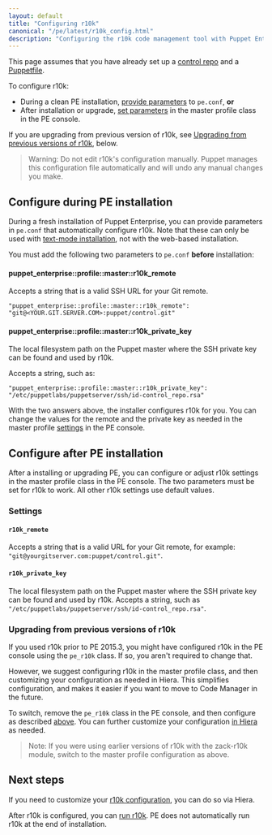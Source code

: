 ```yaml
---
layout: default
title: "Configuring r10k"
canonical: "/pe/latest/r10k_config.html"
description: "Configuring the r10k code management tool with Puppet Enterprise installation."
---
```


[repo]: ./cmgmt_control_repo.html
[puppetfile]: ./cmgmt_puppetfile.html
[code_mgr]: ./code_mgr.html
[r10k]: ./r10k.html
[code_mgr_config]: ./code_mgr_config.html
[code_mgr_custom]: ./code_mgr_custom.html
[code_mgr_webhook]: ./code_mgr_webhook.html
[r10k_config]: ./r10k_config.html
[r10k_custom]: ./r10k_custom.html
[r10k_run]: ./r10k_run.html
[r10k_ref]: ./r10k_ref.html

[environ_dir]: {{puppet}}/environments_configuring.html
[run]: ./r10k_run.html

This page assumes that you have already set up a [control repo][repo] and a [Puppetfile][puppetfile].

To configure r10k:

* During a clean PE installation, [provide parameters](#configure-during-pe-installation) to `pe.conf`, **or**
* After installation or upgrade, [set parameters](#configure-after-pe-installation) in the master profile class in the PE console.

If you are upgrading from previous version of r10k, see [Upgrading from previous versions of r10k](#upgrading-from-previous-versions-of-r10k), below.

> Warning: Do not edit r10k's configuration manually. Puppet manages this configuration file automatically and will undo any manual changes you make.

## Configure during PE installation

During a fresh installation of Puppet Enterprise, you can provide parameters in `pe.conf` that automatically configure r10k. Note that these can only be used with [text-mode installation](./install_text_mode.html), not with the web-based installation.

You must add the following two parameters to `pe.conf` **before** installation:

#### puppet_enterprise::profile::master::r10k_remote

Accepts a string that is a valid SSH URL for your Git remote.

~~~
"puppet_enterprise::profile::master::r10k_remote": "git@<YOUR.GIT.SERVER.COM>:puppet/control.git"
~~~

#### puppet_enterprise::profile::master::r10k_private_key

The local filesystem path on the Puppet master where the SSH private key can be found and used by r10k.

Accepts a string, such as:

~~~
"puppet_enterprise::profile::master::r10k_private_key": "/etc/puppetlabs/puppetserver/ssh/id-control_repo.rsa"
~~~

With the two answers above, the installer configures r10k for you. You can change the values for the remote and the private key as needed in the master profile [settings](#settings) in the PE console.

## Configure after PE installation

After a installing or upgrading PE, you can configure or adjust r10k settings in the master profile class in the PE console. The two parameters must be set for r10k to work. All other r10k settings use default values.

### Settings

#### `r10k_remote`

Accepts a string that is a valid URL for your Git remote, for example: `"git@yourgitserver.com:puppet/control.git"`.

#### `r10k_private_key`

The local filesystem path on the Puppet master where the SSH private key can be found and used by r10k. Accepts a string, such as `"/etc/puppetlabs/puppetserver/ssh/id-control_repo.rsa"`.

### Upgrading from previous versions of r10k

If you used r10k prior to PE 2015.3, you might have configured r10k in the PE console using the `pe_r10k` class. If so, you aren't required to change that.

However, we suggest configuring r10k in the master profile class, and then customizing your configuration as needed in Hiera. This simplifies configuration, and makes it easier if you want to move to Code Manager in the future. 

To switch, remove the `pe_r10k` class in the PE console, and then configure as described [above](#configure-after-pe-installation). You can further customize your configuration [in Hiera][r10k_custom] as needed.

> Note: If you were using earlier versions of r10k with the zack-r10k module, switch to the master profile configuration as above.

## Next steps

If you need to customize your [r10k configuration][r10k_custom], you can do so via Hiera.

After r10k is configured, you can [run r10k][run]. PE does not automatically run r10k at the end of installation.

